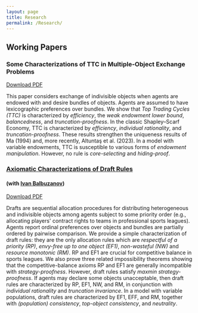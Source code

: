 ```yaml
---
layout: page
title: Research
permalink: /Research/
---
```


## Working Papers

### Some Characterizations of TTC in Multiple-Object Exchange Problems
[Download PDF](https://jacobcoreno.github.io/docs/Some_Characterizations_of_TTC_WP_24-04-07.pdf)

This paper considers exchange of indivisible objects when agents are endowed with and desire bundles of objects. Agents are assumed to have lexicographic preferences over bundles. We show that _Top Trading Cycles (TTC)_ is characterized by _efficiency_, the _weak endowment lower bound_, _balancedness_, and _truncation-proofness_. In the classic Shapley–Scarf Economy, TTC is characterized by _efficiency_, _individual rationality_, and _truncation-proofness_. These results strengthen the uniqueness results of Ma (1994) and, more recently, Altuntaş et al. (2023). In a model with variable endowments, TTC is susceptible to various forms of _endowment manipulation_. However, no rule is _core-selecting_ and _hiding-proof_.

### [Axiomatic Characterizations of Draft Rules](https://arxiv.org/abs/2204.08300)
#### (with [Ivan Balbuzanov](https://sites.google.com/site/ibalbuzanov/))
[Download PDF](https://arxiv.org/pdf/2204.08300.pdf)

Drafts are sequential allocation procedures for distributing heterogeneous and indivisible objects among agents subject to some priority order (e.g., allocating players' contract rights to teams in professional sports leagues). Agents report ordinal preferences over objects and bundles are partially ordered by pairwise comparison. We provide a simple characterization of draft rules: they are the only allocation rules which are _respectful of a priority (RP)_, _envy-free up to one object (EF1)_, _non-wasteful (NW)_ and _resource monotonic (RM)_. RP and EF1 are crucial for competitive balance in sports leagues. We also prove three related impossibility theorems showing that the competitive-balance axioms RP and EF1 are generally incompatible with _strategy-proofness_. However, draft rules satisfy _maxmin strategy-proofness_. If agents may declare some objects unacceptable, then draft rules are characterized by RP, EF1, NW, and RM, in conjunction with _individual rationality_ and _truncation invariance_. In a model with variable populations, draft rules are characterized by EF1, EFF, and RM, together with _(population) consistency_, _top-object consistency_, and _neutrality_.